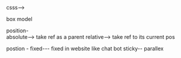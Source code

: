 csss-->

  box model

  position- 	
    absolute--> take ref as a parent
    relative--> take ref to its current pos
    
 postion -
  fixed--- fixed in website like chat bot
  sticky-- parallex
